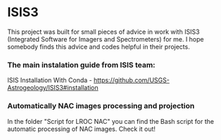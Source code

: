 # ISIS3
This project was built for small pieces of advice in work with ISIS3 (Integrated Software for Imagers and Spectrometers) for me. I hope somebody finds this advice and codes helpful in their projects.

### The main instalation guide from ISIS team:
ISIS Installation With Conda - https://github.com/USGS-Astrogeology/ISIS3#installation

### Automatically NAC images processing and projection
In the folder "Script for LROC NAC" you can find the Bash script for the automatic processing of NAC images. Check it out!
